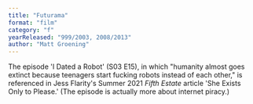 ```yaml
---
title: "Futurama"
format: "film"
category: "f"
yearReleased: "999/2003, 2008/2013"
author: "Matt Groening"
---
```

The episode 'I Dated a Robot' (S03 E15), in which "humanity almost goes extinct because teenagers start fucking robots instead of each other," is referenced in Jess Flarity's Summer 2021 _Fifth Estate_ article 'She Exists Only to Please.' (The episode is actually more about internet piracy.)
